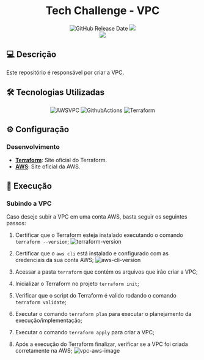<div align="center">

# Tech Challenge - VPC

![GitHub Release Date](https://img.shields.io/badge/Release%20Date-Fevereiro%202025-yellowgreen)
![](https://img.shields.io/badge/Status-Em%20Desenvolvimento-yellowgreen)
<br>
![](https://img.shields.io/badge/Version-%20v2.0.0-brightgreen)
</div>

## 💻 Descrição

Este repositório é responsável por criar a VPC.

## 🛠 Tecnologias Utilizadas

<div align="center">
  
![AWSVPC](https://img.shields.io/badge/AWS%20VPC-FF9900.svg?style=for-the-badge&logo=Amazon&logoColor=white)
![GithubActions](https://img.shields.io/badge/GitHub%20Actions-2088FF.svg?style=for-the-badge&logo=GitHub-Actions&logoColor=white)
![Terraform](https://img.shields.io/badge/Terraform-7B42BC?style=for-the-badge&logo=terraform&logoColor=white)

</div>

## ⚙️ Configuração

### Desenvolvimento

- **[Terraform](https://www.terraform.io/)**: Site oficial do Terraform.
- **[AWS](https://aws.amazon.com/pt/)**: Site oficial da AWS.

## 🚀 Execução

### Subindo a VPC

  Caso deseje subir a VPC em uma conta AWS, basta seguir os seguintes passos:
  
  1. Certificar que o Terraform esteja instalado executando o comando `terraform --version`;
  ![terraform-version](./assets/terraform-version.png)

  2. Certificar que o `aws cli` está instalado e configurado com as credenciais da sua conta AWS;
  ![aws-cli-version](./assets/aws-cli-version.png)

  3. Acessar a pasta `terraform` que contém os arquivos que irão criar a VPC;
  4. Inicializar o Terraform no projeto `terraform init`;
  5. Verificar que o script do Terraform é valido rodando o comando `terraform validate`;
  6. Executar o comando `terraform plan` para executar o planejamento da execução/implementação;
  7. Executar o comando `terraform apply` para criar a VPC;
  8. Após a execução do Terraform finalizar, verificar se a VPC foi criada corretamente na AWS;
  ![vpc-aws-image](./assets/vpc-aws-image.png)
